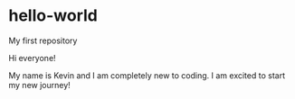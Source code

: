 # hello-world
My first repository

Hi everyone! 

My name is Kevin and I am completely new to coding. 
I am excited to start my new journey!
